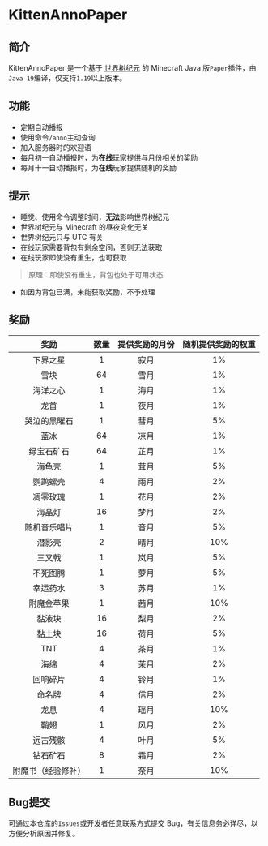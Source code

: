 # KittenAnnoPaper

## 简介

KittenAnnoPaper 是一个基于 [世界树纪元](https://github.com/Kittengarten-Official/World_Tree_Anno) 的 Minecraft Java 版`Paper`插件，由`Java 19`编译，仅支持`1.19`以上版本。

## 功能

* 定期自动播报
* 使用命令`/anno`主动查询
* 加入服务器时的欢迎语
* 每月初一自动播报时，为**在线**玩家提供与月份相关的奖励
* 每月十一自动播报时，为**在线**玩家提供随机的奖励

## 提示

* 睡觉、使用命令调整时间，**无法**影响世界树纪元
* 世界树纪元与 Minecraft 的昼夜变化无关
* 世界树纪元只与 UTC 有关
* 在线玩家需要背包有剩余空间，否则无法获取
* 在线玩家即使没有重生，也可获取

> 原理：即使没有重生，背包也处于可用状态

* 如因为背包已满，未能获取奖励，不予处理

## 奖励

|奖励             |数量|提供奖励的月份|随机提供奖励的权重|
|:--------------:|:--:|:-----------:|:--------------:|
|下界之星         | 1  |    寂月    |        1%       |
|雪块             | 64 |    雪月    |       1%        |
|海洋之心         | 1  |    海月    |       1%        |
|龙首             | 1  |    夜月    |       1%        |
|哭泣的黑曜石      | 1  |    彗月    |       5%        |
|蓝冰             | 64 |    凉月    |       1%        |
|绿宝石矿石       | 64 |    芷月    |        1%       |
|海龟壳           | 1  |    茸月    |       5%        |
|鹦鹉螺壳         | 4  |    雨月    |       2%        |
|凋零玫瑰         | 1  |    花月    |       2%        |
|海晶灯           | 16 |    梦月    |       2%        |
|随机音乐唱片     |  1 |    音月    |        5%        |
|潜影壳           | 2  |    晴月    |       10%       |
|三叉戟           | 1  |    岚月    |       5%        |
|不死图腾         | 1  |    萝月    |       5%        |
|幸运药水         | 3  |    苏月    |        1%       |
|附魔金苹果       | 1  |    茜月    |       10%       |
|黏液块           | 16 |    梨月    |       2%        |
|黏土块           | 16 |    荷月    |       5%        |
|TNT              | 4  |    茶月    |       1%        |
|海绵             | 4  |    茉月    |       2%        |
|回响碎片         | 4  |    铃月    |       1%        |
|命名牌           | 4  |    信月    |       2%        |
|龙息             | 4  |    瑶月    |       10%       |
|鞘翅             | 1  |    风月    |       2%        |
|远古残骸         | 4  |    叶月    |       5%        |
|钻石矿石         | 8  |    霜月    |       2%        |
|附魔书（经验修补）| 1  |    奈月    |       10%       |

## Bug提交

可通过本仓库的`Issues`或开发者任意联系方式提交 Bug，有关信息务必详尽，以方便分析原因并修复。
